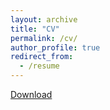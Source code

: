 ```yaml
---
layout: archive
title: "CV"
permalink: /cv/
author_profile: true
redirect_from:
  - /resume
---
```

<a href="../files/paper1.pdf" download="cv.pdf">Download</a>  
